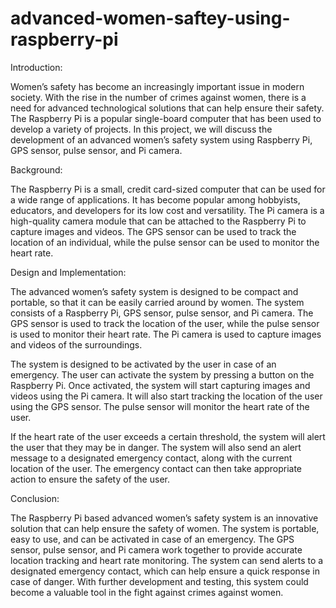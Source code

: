 # advanced-women-saftey-using-raspberry-pi
Introduction:

Women’s safety has become an increasingly important issue in modern society. With the rise in the number of crimes against women, there is a need for advanced technological solutions that can help ensure their safety. The Raspberry Pi is a popular single-board computer that has been used to develop a variety of projects. In this project, we will discuss the development of an advanced women’s safety system using Raspberry Pi, GPS sensor, pulse sensor, and Pi camera.

Background:

The Raspberry Pi is a small, credit card-sized computer that can be used for a wide range of applications. It has become popular among hobbyists, educators, and developers for its low cost and versatility. The Pi camera is a high-quality camera module that can be attached to the Raspberry Pi to capture images and videos. The GPS sensor can be used to track the location of an individual, while the pulse sensor can be used to monitor the heart rate.

Design and Implementation:

The advanced women’s safety system is designed to be compact and portable, so that it can be easily carried around by women. The system consists of a Raspberry Pi, GPS sensor, pulse sensor, and Pi camera. The GPS sensor is used to track the location of the user, while the pulse sensor is used to monitor their heart rate. The Pi camera is used to capture images and videos of the surroundings.

The system is designed to be activated by the user in case of an emergency. The user can activate the system by pressing a button on the Raspberry Pi. Once activated, the system will start capturing images and videos using the Pi camera. It will also start tracking the location of the user using the GPS sensor. The pulse sensor will monitor the heart rate of the user.

If the heart rate of the user exceeds a certain threshold, the system will alert the user that they may be in danger. The system will also send an alert message to a designated emergency contact, along with the current location of the user. The emergency contact can then take appropriate action to ensure the safety of the user.

Conclusion:

The Raspberry Pi based advanced women’s safety system is an innovative solution that can help ensure the safety of women. The system is portable, easy to use, and can be activated in case of an emergency. The GPS sensor, pulse sensor, and Pi camera work together to provide accurate location tracking and heart rate monitoring. The system can send alerts to a designated emergency contact, which can help ensure a quick response in case of danger. With further development and testing, this system could become a valuable tool in the fight against crimes against women.

